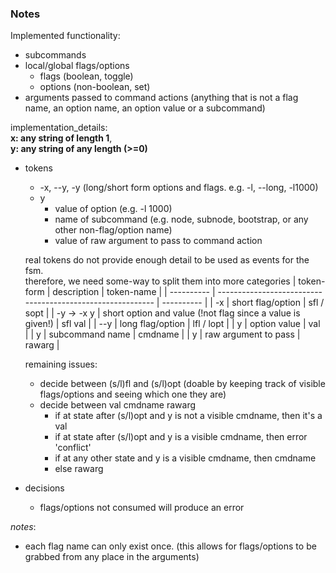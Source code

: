 ### Notes

Implemented functionality:
- subcommands
- local/global flags/options
    - flags (boolean, toggle)
    - options (non-boolean, set)
- arguments passed to command actions (anything that is not a flag name, an option name, an option value or a subcommand)

implementation_details:  
**x: any string of length 1**,  
**y: any string of any length (>=0)**
- tokens
    - -x, --y, -y (long/short form options and flags. e.g. -l, --long, -l1000)
    - y
        - value of option (e.g. -l 1000)
        - name of subcommand (e.g. node, subnode, bootstrap, or any other non-flag/option name)
        - value of raw argument to pass to command action  
    
    real tokens do not provide enough detail to be used as events for the fsm.  
    therefore, we need some-way to split them into more categories
    | token-form | description                                                | token-name |
    | ---------- | ---------------------------------------------------------- | ---------- |
    | -x         | short flag/option                                          | sfl / sopt |
    | -y -> -x y | short option and value (!not flag since a value is given!) | sfl val    |
    | --y        | long flag/option                                           | lfl / lopt |
    | y          | option value                                               | val        |
    | y          | subcommand name                                            | cmdname    |
    | y          | raw argument to pass                                       | rawarg     |

    remaining issues:
    - decide between (s/l)fl and (s/l)opt (doable by keeping track of visible flags/options and seeing which one they are)
    - decide between val cmdname rawarg
      - if at state after (s/l)opt and y is not a visible cmdname, then it's a val
      - if at state after (s/l)opt and y is a visible cmdname, then error 'conflict'
      - if at any other state and y is a visible cmdname, then cmdname
      - else rawarg

- decisions
    - flags/options not consumed will produce an error



_notes_:
- each flag name can only exist once. (this allows for flags/options to be grabbed from any place in the arguments)
